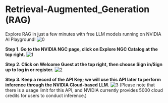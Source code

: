 # Retrieval-Augmented_Generation (RAG)

Explore RAG in just a few minutes with free LLM models running on NVIDIA AI Playground!
![0](https://github.com/Squirtle007/Retrieval-Augmented_Generation/assets/66664309/1e18a656-44cb-434c-b756-4fac25b1a318)


**Step 1. Go to the NVIDIA NGC page, click on Explore NGC Catalog at the top right.**
![1](https://github.com/Squirtle007/Retrieval-Augmented_Generation/assets/66664309/9e0f40a8-9283-42e2-b078-f7fec8440bde)


**Step 2. Click on Welcome Guest at the top right, then choose Sign in/Sign up to log in or register.**
![2](https://github.com/Squirtle007/Retrieval-Augmented_Generation/assets/66664309/8bff4677-2109-47aa-9e85-593ebeeb9fd7)


**Step 3. Keep a record of the API Key; we will use this API later to perform inference through the NVIDIA Cloud-based LLM.**
![3](https://github.com/Squirtle007/Retrieval-Augmented_Generation/assets/66664309/3504f196-9e7e-453e-a22f-187bee7dfef1)
(Please note that there is a usage limit for this API, and NVIDIA currently provides 5000 cloud credits for users to conduct inference.)
